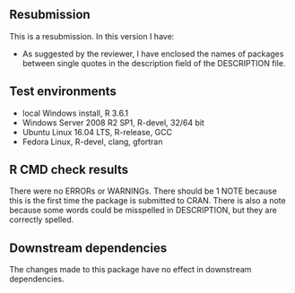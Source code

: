 ## Resubmission
This is a resubmission. In this version I have:

* As suggested by the reviewer, I have enclosed the names of packages between
  single quotes in the description field of the DESCRIPTION file.

## Test environments
* local Windows install, R 3.6.1
* Windows Server 2008 R2 SP1, R-devel, 32/64 bit
* Ubuntu Linux 16.04 LTS, R-release, GCC
* Fedora Linux, R-devel, clang, gfortran

## R CMD check results
There were no ERRORs or WARNINGs. There should be 1 NOTE because this is the first time the package is submitted to CRAN. There is also a note because some
words could be misspelled in DESCRIPTION, but they are correctly spelled.

## Downstream dependencies
The changes made to this package have no effect in downstream dependencies.
